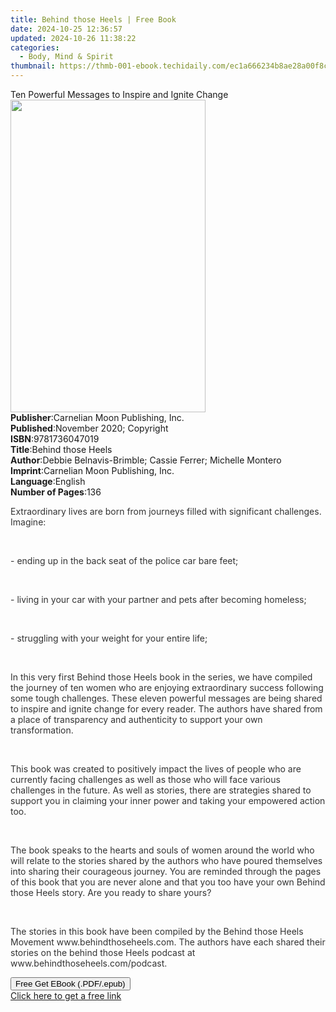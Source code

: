 ```yaml
---
title: Behind those Heels | Free Book
date: 2024-10-25 12:36:57
updated: 2024-10-26 11:38:22
categories:
  - Body, Mind & Spirit
thumbnail: https://thmb-001-ebook.techidaily.com/ec1a666234b8ae28a00f8c47745873123c70d04de837a8ec2dde3cd7e90f9b4e.jpg
---
```

<main id="book-container">
  <div class="flex flex-col">
    <div class="book-brief flex-1 py-6 px-4 sm:p-6 md:py-10 md:px-8">
      <!-- brief-->
      <div class="book-brief-main">
        Ten Powerful Messages to Inspire and Ignite Change
      </div>
    </div>
    <div
      class="book-meta-info flex-1 grid gap-4 col-start-1 col-end-3 row-start-1 sm:mb-6 sm:grid-cols-4 lg:gap-6 lg:col-start-2 lg:row-end-6 lg:row-span-6 lg:mb-0"
    >
      <div
        class="book-meta-info-left place-content-center mt-4 p-4 text-sm leading-6 col-start-2 col-span-2 dark:text-slate-400"
      >
        <img
          class="w-full h-500 object-cover rounded-lg sm:h-255 sm:col-span-2 lg:col-span-full"
          src="https://img-001-ebook.techidaily.com/72f640623d5dc223a1a954d0876f636268929a80710c2c6d803e67807a2c138a.jpg"
          alt=""
          width="312"
          height="500"
        />
      </div>
      <div
        class="book-meta-info-right mt-2 col-start-1 row-start-2 col-span-3 self-center"
      >
        <!-- meta data  -->
        <div class="flex flex-col px-4 md:px-8">
          <div class="flex-1">
            <strong>Publisher</strong>:<span class="px-2"
              >Carnelian Moon Publishing, Inc.</span
            >
          </div>
          <div class="flex-1">
            <strong>Published</strong>:<span class="px-2"
              >November 2020; Copyright</span
            >
          </div>
          <div class="flex-1">
            <strong>ISBN</strong>:<span class="px-2">9781736047019</span>
          </div>
          <div class="flex-1">
            <strong>Title</strong>:<span class="px-2">Behind those Heels</span>
          </div>
          <div class="flex-1">
            <strong>Author</strong>:<span class="px-2"
              >Debbie Belnavis-Brimble; Cassie Ferrer; Michelle Montero</span
            >
          </div>
          <div class="flex-1">
            <strong>Imprint</strong>:<span class="px-2"
              >Carnelian Moon Publishing, Inc.</span
            >
          </div>
          <div class="flex-1">
            <strong>Language</strong>:<span class="px-2">English</span>
          </div>
          <div class="flex-1">
            <strong>Number of Pages</strong>:<span class="px-2">136</span>
          </div>
        </div>
      </div>
    </div>
    <div class="book-description flex-1 py-6 px-4 sm:p-6 md:py-10 md:px-8">
      <div class="book-description-main">
        <div accordion-content="" id="description">
          <p>
            <span style="color: rgb(51, 51, 51)"
              >Extraordinary lives are born from journeys filled with
              significant challenges. Imagine:</span
            >
          </p>
          <p><br /></p>
          <p>
            <span style="color: rgb(51, 51, 51)"
              >- ending up in the back seat of the police car bare feet;</span
            >
          </p>
          <p><br /></p>
          <p>
            <span style="color: rgb(51, 51, 51)"
              >- living in your car with your partner and pets after becoming
              homeless;</span
            >
          </p>
          <p><br /></p>
          <p>
            <span style="color: rgb(51, 51, 51)"
              >- struggling with your weight for your entire life;</span
            >
          </p>
          <p><br /></p>
          <p>
            <span style="color: rgb(51, 51, 51)"
              >In this very first Behind those Heels book in the series, we have
              compiled the journey of ten women who are enjoying extraordinary
              success following some tough challenges. These eleven powerful
              messages are being shared to inspire and ignite change for every
              reader. The authors have shared from a place of transparency and
              authenticity to support your own transformation.</span
            >
          </p>
          <p><br /></p>
          <p>
            <span style="color: rgb(51, 51, 51)"
              >This book was created to positively impact the lives of people
              who are currently facing challenges as well as those who will face
              various challenges in the future. As well as stories, there are
              strategies shared to support you in claiming your inner power and
              taking your empowered action too.</span
            >
          </p>
          <p><br /></p>
          <p>
            <span style="color: rgb(51, 51, 51)"
              >﻿The book speaks to the hearts and souls of women around the
              world who will relate to the stories shared by the authors who
              have poured themselves into sharing their courageous journey. You
              are reminded through the pages of this book that you are never
              alone and that you too have your own Behind those Heels story. Are
              you ready to share yours?</span
            >
          </p>
          <p><br /></p>
          <p>
            <span style="color: rgb(51, 51, 51)"
              >The stories in this book have been compiled by the Behind those
              Heels Movement www.behindthoseheels.com. The authors have each
              shared their stories on the behind those Heels podcast at
              www.behindthoseheels.com/podcast.</span
            >
          </p>
        </div>
        <div class="accordion-fader"></div>
      </div>
    </div>
    <div class="book-excerpts flex-1 py-6 px-4 sm:p-6 md:py-10 md:px-8"></div>
    <div
      class="book-about-author flex-1 py-6 px-4 sm:p-6 md:py-10 md:px-8"
    ></div>
    <div class="book-free-get flex-1 py-6 px-4 sm:p-6 md:py-10 md:px-8">
      <button
        id="btn-free-get"
        class="bg-blue-500 hover:bg-blue-700 text-white font-bold py-2 px-4 rounded"
      >
        Free Get EBook (.PDF/.epub)
      </button>
      <div id="countdown-display" class="px-2 text-lg mt-2"></div>
      <a
        id="free-link"
        class="hidden bg-blue-500 hover:bg-blue-700 text-white font-bold py-2 px-4 rounded"
        href="https://www.ebooks.com/en-us/book/210184338/behind-those-heels/debbie-belnavis-brimble/"
        target="_blank"
        >Click here to get a free link</a
      >
    </div>
    <script>
      let countdownTime = 0;
      let countdownInterval = null;
      document
        .getElementById('btn-free-get')
        .addEventListener('click', startCountdown);
      function startCountdown() {
        countdownTime = new Date().getTime() + 60000 * 3;
        countdownInterval = setInterval(updateCountdown, 1000);
        document.getElementById('btn-free-get').disabled = true;
        document
          .getElementById('btn-free-get')
          .classList.add('bg-gray-500', 'cursor-not-allowed');
      }
      function updateCountdown() {
        let currentTime = new Date().getTime();
        let timeLeft = countdownTime - currentTime;
        let secondsLeft = Math.floor(timeLeft / 1000);
        document.getElementById('countdown-display').innerHTML =
          `Remaining time: ${secondsLeft} seconds.`;
        if (secondsLeft <= 0) {
          clearInterval(countdownInterval);
          document.getElementById('btn-free-get').classList.add('hidden');
          document.getElementById('free-link').classList.remove('hidden');
          document.getElementById('countdown-display').innerHTML = '';
        }
      }
    </script>
  </div>
</main>
